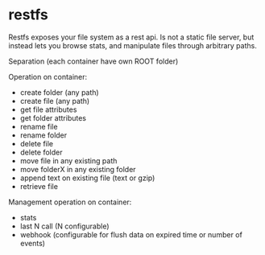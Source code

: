 # restfs
Restfs exposes your file system as a rest api. Is not a static file server, but instead lets you browse stats, and manipulate files through arbitrary paths.

Separation (each container have own ROOT folder)

Operation on container:
 - create folder (any path)
 - create file (any path)
 - get file attributes
 - get folder attributes
 - rename file
 - rename folder
 - delete file
 - delete folder
 - move file in any existing path
 - move folderX in any existing folder
 - append text on existing file (text or gzip)
 - retrieve file

Management operation on container:
 - stats
 - last N call (N configurable)
 - webhook (configurable for flush data on expired time or number of events)

